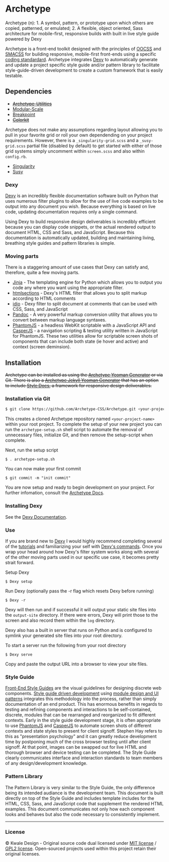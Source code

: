 Archetype
=========

Archetype (n): 1. A symbol, pattern, or prototype upon which others are copied, patterned, or emulated; 2. A flexible, object oriented, Sass architecture for mobile-first, responsive builds with built in live style guide powered by Dexy


Archetype is a front-end toolkit designed with the principles of [OOCSS](https://github.com/stubbornella/oocss) and [SMACSS](http://smacss.com) for building responsive, mobile-first front-ends using a specific [coding standardard](https://github.com/kwaledesign/Coding-Standards). Archetype integrates [Dexy](http://dexy.it) to automatically generate and update a project specific style guide and/or pattern library to facilitate style-guide-driven development to create a custom framework that is easily testable.

## Dependencies
  * ~~[Archetype-Utilities](https://github.com/kwaledesign/Archetype-Utilities)~~
  * [Modular-Scale](https://github.com/Team-Sass/modular-scale)
  * [Breakpoint](https://github.com/Team-Sass/breakpoint)
  * ~~[Colorkit](https://github.com/kwaledesign/Colorkit)~~

Archetype does not make any assumptions regarding layout allowing you to pull in your favorite grid or roll your own dependending on your project requirements.  However, there is a `_singularity-grid.scss` and a `_susy-grid.scss` partial file (disabled by default) to get started with either of those grid systems simply uncomment within `screen.scss` and also within `config.rb`.

  * [Singularity](https://github.com/Team-Sass/Singularity)
  * [Susy](http://susy.oddbird.net)

### Dexy
[Dexy](www.dexy.it) is an incredibly flexible documentation software built on Python that uses numerous filter plugins to allow for the use of live code examples to be output into any document you wish. Because everything is based on live code, updating documentation requires only a single command.  

Using Dexy to build responsive design deliverables is incredibly efficient because you can display code snippets, or the actual rendered output to document HTML, CSS and Sass, and JavaScript. Because this documentation is automatically updated, building and maintaining living, breathing style guides and pattern libraries is simple.

### Moving parts
There is a staggering amount of use cases that Dexy can satisfy and, therefore, quite a few moving parts. 

  * [Jinja](http://jinja.pocoo.org/) - The templating engine for Python which
    allows you to output you code any where you want using the appropriate
    filter.
  * [htmlsections](http://www.dexy.it/filters/Htmlsections.html) - Dexy's HTML
    filter that allows you to split markup according to HTML comments
  * [idio](http://www.dexy.it/filters/Idio.html) - Dexy filter to split
    document at comments that can be used with CSS, Sass, and JavaScript
  * [Pandoc](http://johnmacfarlane.net/pandoc/) - A very powerful markup 
    conversion utility that allows you to convert between markup language
    syntaxes.
  * [PhantomJS](http://phantomjs.org/) - a headless WebKit scriptable with
    a JavaScript API and [CasperJS](http://casperjs.org/) - a navigation
    scripting & testing utility written in JavaScript for PhantomJS. These two
    utilities allow for scriptable screen shots of components that can include
    both state (ie hover and active) and context (screen deminsion).

## Installation
~~Archetype can be installed as using the [Archetype Yeoman Generator](https://github.com/kwaledesign/generator-archetype) or via Git. There is also a [Archetype Jekyll Yeoman Generator](https://github.com/kwaledesign/generator-archetype-jekyll) that has an option to include [Style Docs](https://github.com/kwaledesign/Style-Docs), a framework for responsive design deliverables.~~

### Installation via Git

```bash
$ git clone https://github.com/Archetype-CSS/Archetype.git <your-project-name>

```
This creates a cloned Archetype repository named `<your-project-name>` within your root
project. To complete the setup of your new project you can run the
`archetype-setup.sh` shell script to automate the removal of unnecessary files,
initialize Git, and then remove the setup-script when complete.

Next, run the setup script

```
$ . archetype-setup.sh
```

You can now make your first commit

```
$ git commit -m "init commit"
```

You are now setup and ready to begin development on your project. For further
infomation, consult the [Archetype
Docs](http://kwaledesign.github.io/Archetype/).

### Installing Dexy
See the [Dexy Documentation](http://dexy.it).

### Use
If you are brand new to [Dexy](www.dexy.it) I would highly recommend completing several of the [tutorials](http://www.dexy.it/guide/getting-started.html) and familiarizing your self with [Dexy's commands](http://www.dexy.it/guide/command-line-interface.html). Once you wrap your head around how Dexy's filter system works along with several of the other moving parts used in our specific use case, it becomes pretty strait forward.

Setup Dexy

```
$ Dexy setup
```

Run Dexy (optionally pass the -r flag which resets Dexy before running)

```
$ Dexy -r
```

Dexy will then run and if successful it will output your static site files into the `output-site` directory. If there were errors, Dexy will print those to the screen and also record them within the `log` directory.

Dexy also has a built in server that runs on Python and is configured to symlink your generated site files into your root directory.

To start a server run the following from your root directory

```
$ Dexy serve
```
Copy and paste the output URL into a browser to view your site files.

### Style Guide
[Front-End Style Guides](http://24ways.org/2011/front-end-style-guides/) are the visual guidelines for designing discrete web components. [Style guide driven development](https://speakerdeck.com/jina/style-guide-driven-ui-design-with-sass) using [module design and UI patterns](https://speakerdeck.com/anotheruiguy/module-design-ui-dev-patterns) integrates this methodology into the process, rather than simply documentation of an end product. This has enormous benefits in regards to testing and refining components and interactions to be self-contained, discrete, modules that can be rearranged and reorganized to fit different contexts. Early in the style guide development stage, it is often appropriate to use [PhantomJS](http://phantomjs.org/) and [CasperJS](http://casperjs.org/) to automate screen shots of different contexts and state styles to present for client signoff. Stephen Hay refers to this as "presentation psychology" and it can greatly reduce development time by postponing much of the cross browser testing until after client signoff. At that point, images can be swapped out for live HTML and thorough browser and device testing can be completed. The Style Guide clearly communicates interface and interaction standards to team members of any design/development knowledge.

### Pattern Library
The Pattern Library is very similar to the Style Guide, the only difference being its intended audiance is the development team.  This document is built directly on top of the Style Guide and includes template includes for the HTML, CSS, Sass, and JavaScript code that supplement the rendered HTML examples. This document communicates not only how each component looks and behaves but also the code necessary to consistently implement.

<hr>

### License
© Kwale Design - Original source code dual licensed under [MIT license](http://www.opensource.org/licenses/mit-license.php) / [GPL2 license](http://www.gnu.org/licenses/gpl-2.0.html). Open-sourced projects used within this project retain their original licenses.

